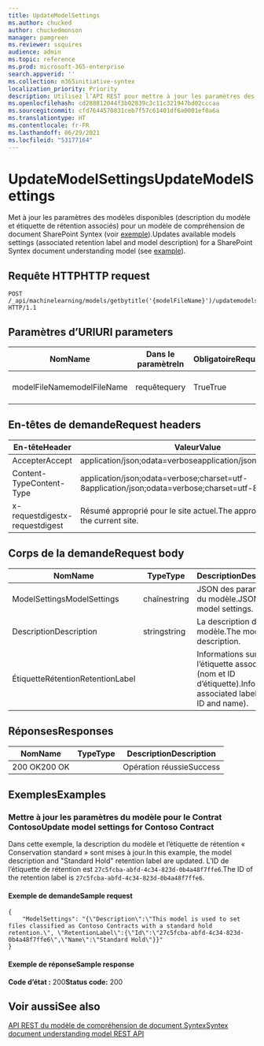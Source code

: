 ```yaml
---
title: UpdateModelSettings
ms.author: chucked
author: chuckedmonson
manager: pamgreen
ms.reviewer: ssquires
audience: admin
ms.topic: reference
ms.prod: microsoft-365-enterprise
search.appverid: ''
ms.collection: m365initiative-syntex
localization_priority: Priority
description: Utilisez l’API REST pour mettre à jour les paramètres des modèles disponibles pour un modèle de compréhension de document SharePoint Syntex.
ms.openlocfilehash: cd288812044f3b02839c3c11c321947bd02cccaa
ms.sourcegitcommit: cfd7644570831ceb7f57c61401df6a0001ef0a6a
ms.translationtype: HT
ms.contentlocale: fr-FR
ms.lasthandoff: 06/29/2021
ms.locfileid: "53177164"
---
```

# <a name="updatemodelsettings"></a><span data-ttu-id="f7fd0-103">UpdateModelSettings</span><span class="sxs-lookup"><span data-stu-id="f7fd0-103">UpdateModelSettings</span></span>

<span data-ttu-id="f7fd0-104">Met à jour les paramètres des modèles disponibles (description du modèle et étiquette de rétention associés) pour un modèle de compréhension de document SharePoint Syntex (voir [exemple](rest-updatemodelsettings-method.md#examples)).</span><span class="sxs-lookup"><span data-stu-id="f7fd0-104">Updates available models settings (associated retention label and model description) for a SharePoint Syntex document understanding model (see [example](rest-updatemodelsettings-method.md#examples)).</span></span>

## <a name="http-request"></a><span data-ttu-id="f7fd0-105">Requête HTTP</span><span class="sxs-lookup"><span data-stu-id="f7fd0-105">HTTP request</span></span>

```HTTP
POST /_api/machinelearning/models/getbytitle('{modelFileName}')/updatemodelsettings HTTP/1.1
```

## <a name="uri-parameters"></a><span data-ttu-id="f7fd0-106">Paramètres d’URI</span><span class="sxs-lookup"><span data-stu-id="f7fd0-106">URI parameters</span></span>

|<span data-ttu-id="f7fd0-107">Nom</span><span class="sxs-lookup"><span data-stu-id="f7fd0-107">Name</span></span> |<span data-ttu-id="f7fd0-108">Dans le paramètre</span><span class="sxs-lookup"><span data-stu-id="f7fd0-108">In</span></span> |<span data-ttu-id="f7fd0-109">Obligatoire</span><span class="sxs-lookup"><span data-stu-id="f7fd0-109">Required</span></span>|<span data-ttu-id="f7fd0-110">Type</span><span class="sxs-lookup"><span data-stu-id="f7fd0-110">Type</span></span>|<span data-ttu-id="f7fd0-111">Description</span><span class="sxs-lookup"><span data-stu-id="f7fd0-111">Description</span></span>|
|-----|---|--------|----|-----------|
|<span data-ttu-id="f7fd0-112">modelFileName</span><span class="sxs-lookup"><span data-stu-id="f7fd0-112">modelFileName</span></span>|<span data-ttu-id="f7fd0-113">requête</span><span class="sxs-lookup"><span data-stu-id="f7fd0-113">query</span></span>|<span data-ttu-id="f7fd0-114">True</span><span class="sxs-lookup"><span data-stu-id="f7fd0-114">True</span></span>|<span data-ttu-id="f7fd0-115">string</span><span class="sxs-lookup"><span data-stu-id="f7fd0-115">string</span></span>|<span data-ttu-id="f7fd0-116">Nom du fichier de modèle Syntex.</span><span class="sxs-lookup"><span data-stu-id="f7fd0-116">Name of the Syntex model file.</span></span>|

## <a name="request-headers"></a><span data-ttu-id="f7fd0-117">En-têtes de demande</span><span class="sxs-lookup"><span data-stu-id="f7fd0-117">Request headers</span></span>

| <span data-ttu-id="f7fd0-118">En-tête</span><span class="sxs-lookup"><span data-stu-id="f7fd0-118">Header</span></span> | <span data-ttu-id="f7fd0-119">Valeur</span><span class="sxs-lookup"><span data-stu-id="f7fd0-119">Value</span></span> |
|--------|-------|
|<span data-ttu-id="f7fd0-120">Accepter</span><span class="sxs-lookup"><span data-stu-id="f7fd0-120">Accept</span></span>|<span data-ttu-id="f7fd0-121">application/json;odata=verbose</span><span class="sxs-lookup"><span data-stu-id="f7fd0-121">application/json;odata=verbose</span></span>|
|<span data-ttu-id="f7fd0-122">Content-Type</span><span class="sxs-lookup"><span data-stu-id="f7fd0-122">Content-Type</span></span>|<span data-ttu-id="f7fd0-123">application/json;odata=verbose;charset=utf-8</span><span class="sxs-lookup"><span data-stu-id="f7fd0-123">application/json;odata=verbose;charset=utf-8</span></span>|
|<span data-ttu-id="f7fd0-124">x-requestdigest</span><span class="sxs-lookup"><span data-stu-id="f7fd0-124">x-requestdigest</span></span>|<span data-ttu-id="f7fd0-125">Résumé approprié pour le site actuel.</span><span class="sxs-lookup"><span data-stu-id="f7fd0-125">The appropriate digest for the current site.</span></span>|

## <a name="request-body"></a><span data-ttu-id="f7fd0-126">Corps de la demande</span><span class="sxs-lookup"><span data-stu-id="f7fd0-126">Request body</span></span>

|<span data-ttu-id="f7fd0-127">Nom</span><span class="sxs-lookup"><span data-stu-id="f7fd0-127">Name</span></span>    |<span data-ttu-id="f7fd0-128">Type</span><span class="sxs-lookup"><span data-stu-id="f7fd0-128">Type</span></span>   |<span data-ttu-id="f7fd0-129">Description</span><span class="sxs-lookup"><span data-stu-id="f7fd0-129">Description</span></span> |
|--------|-------|-------|
|<span data-ttu-id="f7fd0-130">ModelSettings</span><span class="sxs-lookup"><span data-stu-id="f7fd0-130">ModelSettings</span></span>|<span data-ttu-id="f7fd0-131">chaîne</span><span class="sxs-lookup"><span data-stu-id="f7fd0-131">string</span></span>|<span data-ttu-id="f7fd0-132">JSON des paramètres du modèle.</span><span class="sxs-lookup"><span data-stu-id="f7fd0-132">JSON of model settings.</span></span>|
|<span data-ttu-id="f7fd0-133">Description</span><span class="sxs-lookup"><span data-stu-id="f7fd0-133">Description</span></span>|<span data-ttu-id="f7fd0-134">string</span><span class="sxs-lookup"><span data-stu-id="f7fd0-134">string</span></span>|<span data-ttu-id="f7fd0-135">La description du modèle.</span><span class="sxs-lookup"><span data-stu-id="f7fd0-135">The model description.</span></span>|
|<span data-ttu-id="f7fd0-136">ÉtiquetteRétention</span><span class="sxs-lookup"><span data-stu-id="f7fd0-136">RetentionLabel</span></span>| |<span data-ttu-id="f7fd0-137">Informations sur l’étiquette associée (nom et ID d’étiquette).</span><span class="sxs-lookup"><span data-stu-id="f7fd0-137">Info for the associated label (label ID and name).</span></span>|

## <a name="responses"></a><span data-ttu-id="f7fd0-138">Réponses</span><span class="sxs-lookup"><span data-stu-id="f7fd0-138">Responses</span></span>

| <span data-ttu-id="f7fd0-139">Nom</span><span class="sxs-lookup"><span data-stu-id="f7fd0-139">Name</span></span>   | <span data-ttu-id="f7fd0-140">Type</span><span class="sxs-lookup"><span data-stu-id="f7fd0-140">Type</span></span>  | <span data-ttu-id="f7fd0-141">Description</span><span class="sxs-lookup"><span data-stu-id="f7fd0-141">Description</span></span>|
|--------|-------|------------|
|<span data-ttu-id="f7fd0-142">200 OK</span><span class="sxs-lookup"><span data-stu-id="f7fd0-142">200 OK</span></span>| |<span data-ttu-id="f7fd0-143">Opération réussie</span><span class="sxs-lookup"><span data-stu-id="f7fd0-143">Success</span></span>|

## <a name="examples"></a><span data-ttu-id="f7fd0-144">Exemples</span><span class="sxs-lookup"><span data-stu-id="f7fd0-144">Examples</span></span>

### <a name="update-model-settings-for-contoso-contract"></a><span data-ttu-id="f7fd0-145">Mettre à jour les paramètres du modèle pour le Contrat Contoso</span><span class="sxs-lookup"><span data-stu-id="f7fd0-145">Update model settings for Contoso Contract</span></span>

<span data-ttu-id="f7fd0-146">Dans cette exemple, la description du modèle et l’étiquette de rétention « Conservation standard » sont mises à jour.</span><span class="sxs-lookup"><span data-stu-id="f7fd0-146">In this example, the model description and "Standard Hold" retention label are updated.</span></span> <span data-ttu-id="f7fd0-147">L’ID de l’étiquette de rétention est `27c5fcba-abfd-4c34-823d-0b4a48f7ffe6`.</span><span class="sxs-lookup"><span data-stu-id="f7fd0-147">The ID of the retention label is `27c5fcba-abfd-4c34-823d-0b4a48f7ffe6`.</span></span>

#### <a name="sample-request"></a><span data-ttu-id="f7fd0-148">Exemple de demande</span><span class="sxs-lookup"><span data-stu-id="f7fd0-148">Sample request</span></span>

```HTTP
{
    "ModelSettings": "{\"Description\":\"This model is used to set files classified as Contoso Contracts with a standard hold retention.\", \"RetentionLabel\":{\"Id\":\"27c5fcba-abfd-4c34-823d-0b4a48f7ffe6\",\"Name\":\"Standard Hold\"}}"
}

```

#### <a name="sample-response"></a><span data-ttu-id="f7fd0-149">Exemple de réponse</span><span class="sxs-lookup"><span data-stu-id="f7fd0-149">Sample response</span></span>

<span data-ttu-id="f7fd0-150">**Code d’état :** 200</span><span class="sxs-lookup"><span data-stu-id="f7fd0-150">**Status code:** 200</span></span>

## <a name="see-also"></a><span data-ttu-id="f7fd0-151">Voir aussi</span><span class="sxs-lookup"><span data-stu-id="f7fd0-151">See also</span></span>

[<span data-ttu-id="f7fd0-152">API REST du modèle de compréhension de document Syntex</span><span class="sxs-lookup"><span data-stu-id="f7fd0-152">Syntex document understanding model REST API</span></span>](syntex-model-rest-api.md)
